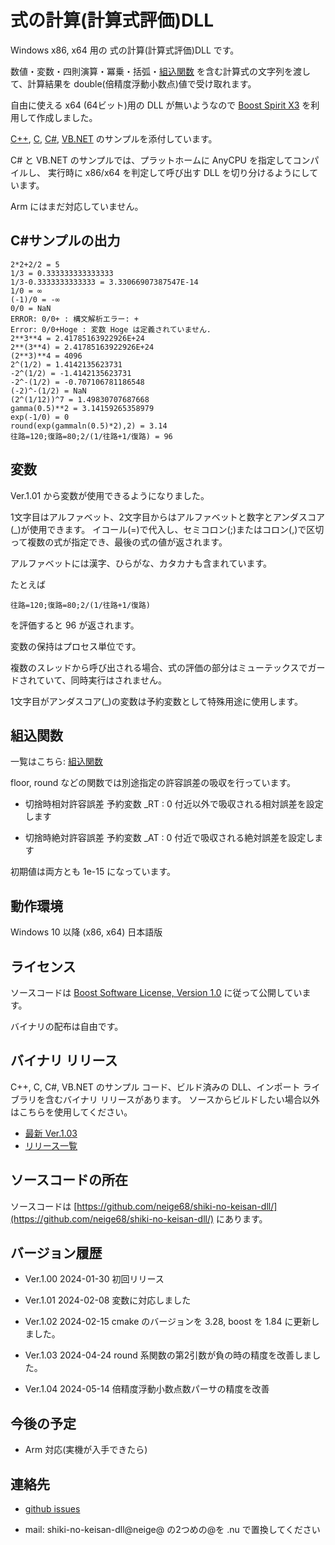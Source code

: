 # 式の計算(計算式評価)DLL

Windows x86, x64 用の 式の計算(計算式評価)DLL です。

数値・変数・四則演算・冪乗・括弧・[組込関数](builtin_functions.html)
を含む計算式の文字列を渡して、計算結果を double(倍精度浮動小数点)値で受け取れます。

自由に使える x64 (64ビット)用の DLL が無いようなので 
[Boost Spirit X3](https://www.boost.org/doc/libs/1_84_0/libs/spirit/doc/x3/html/index.html) 
を利用して作成しました。

[C++](https://github.com/neige68/shiki-no-keisan-dll/blob/main/sample/vcpp/eval.cpp), 
[C](https://github.com/neige68/shiki-no-keisan-dll/blob/main/sample/vc/sample.c), 
[C#](https://github.com/neige68/shiki-no-keisan-dll/blob/main/sample/cs/sample.cs), 
[VB.NET](https://github.com/neige68/shiki-no-keisan-dll/blob/main/sample/vb/sample.vb) 
のサンプルを添付しています。

C# と VB.NET のサンプルでは、プラットホームに AnyCPU を指定してコンパイルし、
実行時に x86/x64 を判定して呼び出す DLL を切り分けるようにしています。

Arm にはまだ対応していません。

## C#サンプルの出力

    2*2+2/2 = 5
    1/3 = 0.333333333333333
    1/3-0.3333333333333 = 3.33066907387547E-14
    1/0 = ∞
    (-1)/0 = -∞
    0/0 = NaN
    ERROR: 0/0+ : 構文解析エラー: +
    Error: 0/0+Hoge : 変数 Hoge は定義されていません.
    2**3**4 = 2.41785163922926E+24
    2**(3**4) = 2.41785163922926E+24
    (2**3)**4 = 4096
    2^(1/2) = 1.4142135623731
    -2^(1/2) = -1.4142135623731
    -2^-(1/2) = -0.707106781186548
    (-2)^-(1/2) = NaN
    (2^(1/12))^7 = 1.49830707687668
    gamma(0.5)**2 = 3.14159265358979
    exp(-1/0) = 0
    round(exp(gammaln(0.5)*2),2) = 3.14
    往路=120;復路=80;2/(1/往路+1/復路) = 96

## 変数

Ver.1.01 から変数が使用できるようになりました。

1文字目はアルファベット、2文字目からはアルファベットと数字とアンダスコア(_)が使用できます。
イコール(=)で代入し、セミコロン(;)またはコロン(,)で区切って複数の式が指定でき、最後の式の値が返されます。

アルファベットには漢字、ひらがな、カタカナも含まれています。

たとえば

    往路=120;復路=80;2/(1/往路+1/復路)
    
を評価すると 96 が返されます。

変数の保持はプロセス単位です。

複数のスレッドから呼び出される場合、式の評価の部分はミューテックスでガードされていて、同時実行はされません。

1文字目がアンダスコア(_)の変数は予約変数として特殊用途に使用します。

## 組込関数

一覧はこちら: [組込関数](builtin_functions.html)

floor, round などの関数では別途指定の許容誤差の吸収を行っています。

* 切捨時相対許容誤差 予約変数 _RT : 0 付近以外で吸収される相対誤差を設定します

* 切捨時絶対許容誤差 予約変数 _AT : 0 付近で吸収される絶対誤差を設定します

初期値は両方とも 1e-15 になっています。

## 動作環境

Windows 10 以降 (x86, x64) 日本語版

## ライセンス

ソースコードは [Boost Software License, Version 1.0](https://www.boost.org/LICENSE_1_0.txt) に従って公開しています。

バイナリの配布は自由です。

## バイナリ リリース

C++, C, C#, VB.NET のサンプル コード、ビルド済みの DLL、インポート ライブラリを含むバイナリ リリースがあります。
ソースからビルドしたい場合以外はこちらを使用してください。

* [最新 Ver.1.03](https://github.com/neige68/shiki-no-keisan-dll/releases/download/v1.3/shiki-no-keisan-dll-1.03.zip)
* [リリース一覧](https://github.com/neige68/shiki-no-keisan-dll/releases) 

## ソースコードの所在

ソースコードは 
[https://github.com/neige68/shiki-no-keisan-dll/](https://github.com/neige68/shiki-no-keisan-dll/) 
にあります。

## バージョン履歴

* Ver.1.00 2024-01-30 初回リリース

* Ver.1.01 2024-02-08 変数に対応しました

* Ver.1.02 2024-02-15 cmake のバージョンを 3.28, boost を 1.84 に更新しました。

* Ver.1.03 2024-04-24 round 系関数の第2引数が負の時の精度を改善しました。

* Ver.1.04 2024-05-14 倍精度浮動小数点数パーサの精度を改善

## 今後の予定

* Arm 対応(実機が入手できたら)

## 連絡先

* [github issues](https://github.com/neige68/shiki-no-keisan-dll/issues)

* mail: shiki-no-keisan-dll@neige@ の2つめの@を .nu で置換してください
